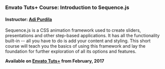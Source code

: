 ### Envato Tuts+ Course: Introduction to Sequence.js
#### Instructor: [Adi Purdila](https://tutsplus.com/authors/adi-purdila)

Sequence.js is a CSS animation framework used to create sliders, presentations and other step-based applications. It has all the functionality built-in -- all you have to do is add your content and styling. This short course will teach you the basics of using this framework and lay the foundation for further exploration of all its options and features. 

**Available on [Envato Tuts+](https://tutsplus.com/courses) from February, 2017**